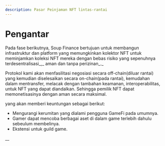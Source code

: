 ```yaml
---
description: Pasar Peinjaman NFT lintas-rantai
---
```


# Pengantar

Pada fase berikutnya, Soup Finance bertujuan untuk membangun infrastruktur dan platform yang memungkinkan kolektor NFT untuk meminjamkan koleksi NFT mereka dengan bebas risiko yang sepenuhnya terdesentralisasi_,_ aman dan tanpa perizinan_._

Protokol kami akan menfasilitasi negosiasi secara off-chain(diluar rantai) yang kemudian diselesaikan secara on-chain(pada rantai), kemudahan dalam mentransfer, melacak dengan tambahan keamanan, interoperabilitas, untuk NFT yang dapat diandalkan. Sehingga pemilik NFT dapat memonetisasinya dengan aman secara maksimal.

yang akan memberi keuntungan sebagai berikut:

* Mengurangi kerumitan yang dialami pengguna GameFi pada umumnya.
* Gamer dapat mencoba berbagai aset di dalam game terlebih dahulu sebeulum membelinya.
* Ekstensi untuk guild game.

__
